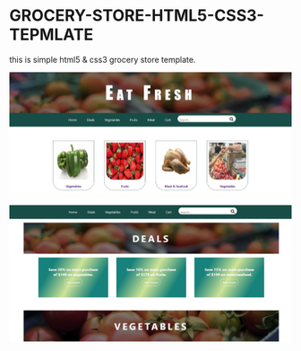 # GROCERY-STORE-HTML5-CSS3-TEPMLATE
this is simple html5 &amp; css3 grocery store template.

![](img/1.JPG)
![](img/2.JPG)
